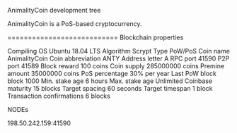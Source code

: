 
AnimalityCoin development tree

AnimalityCoin is a PoS-based cryptocurrency.










===========================
Blockchain properties

Compiling OS   Ubuntu 18.04 LTS
Algorithm   Scrypt
Type    PoW/PoS
Coin name   AnimalityCoin
Coin abbreviation  ANTY
Address letter   A
RPC port   41590
P2P port   41589
Block reward   100 coins
Coin supply   285000000 coins
Premine amount   35000000 coins
PoS percentage   30% per year
Last PoW block   block 1000
Min. stake age   6 hours
Max. stake age   Unlimited
Coinbase maturity  15 blocks
Target spacing   60 seconds
Target timespan   1 block
Transaction confirmations 6 blocks

NODEs
 
198.50.242.159:41590

